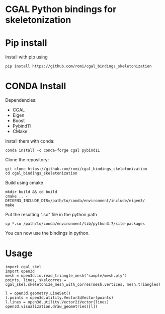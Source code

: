 CGAL Python bindings for skeletonization
===

# Pip install

Install with pip using
```
pip install https://github.com/romi/cgal_bindings_skeletonization
```

# CONDA Install

Dependencies:

* CGAL
* Eigen
* Boost
* Pybind11
* CMake


Install them with conda:

```
conda install -c conda-forge cgal pybind11
```

Clone the repository:

```
git clone https://github.com/romi/cgal_bindings_skeletonization
cd cgal_bindings_skeletonization
```

Build using cmake

```
mkdir build && cd build
cmake .. -DEIGEN3_INCLUDE_DIR=/path/to/conda/environment/include/eigen3/
make
```

Put the resulting ".so" file in the python path
```
cp *.so /path/to/conda/environment/lib/python3.7/site-packages
```

You can now use the bindings in python.


Usage
===
```
import cgal_skel
import open3d
mesh = open3d.io.read_triangle_mesh('sample/mesh.ply')
points, lines, skelcorres = cgal_skel.skeletonize_mesh_with_corres(mesh.vertices, mesh.triangles)

l = open3d.geometry.LineSet()
l.points = open3d.utility.Vector3dVector(points)
l.lines = open3d.utility.Vector2iVector(lines)
open3d.visualization.draw_geometries([l])
```
